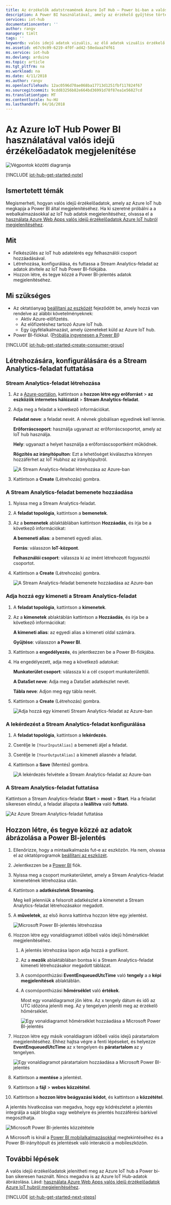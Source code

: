 ```yaml
---
title: Az érzékelők adatstreamének Azure IoT Hub – Power bi-ban a valós idejű adatok vizuális |} Microsoft Docs
description: A Power BI használatával, amely az érzékelő gyűjtése történik, és az Azure IoT hub küldött hőmérséklet és a páratartalom adatainak megjelenítése.
services: iot-hub
documentationcenter: ''
author: rangv
manager: timlt
tags: ''
keywords: valós idejű adatok vizuális, az élő adatok vizuális érzékelő adatábrázolási
ms.assetid: e67c9c09-6219-4f0f-ad42-58edaaa74f61
ms.service: iot-hub
ms.devlang: arduino
ms.topic: article
ms.tgt_pltfrm: na
ms.workload: na
ms.date: 4/11/2018
ms.author: rangv
ms.openlocfilehash: 12ac0596d70ae068ba17713d1251fbf117824f67
ms.sourcegitcommit: 9cdd83256b82e664bd36991d78f87ea1e56827cd
ms.translationtype: MT
ms.contentlocale: hu-HU
ms.lasthandoff: 04/16/2018
---
```

# <a name="visualize-real-time-sensor-data-from-azure-iot-hub-using-power-bi"></a>Az Azure IoT Hub Power BI használatával valós idejű érzékelőadatok megjelenítése

![Végpontok közötti diagramja](media/iot-hub-get-started-e2e-diagram/4.png)


[!INCLUDE [iot-hub-get-started-note](../../includes/iot-hub-get-started-note.md)]

## <a name="what-you-learn"></a>Ismertetett témák

Megismerheti, hogyan valós idejű érzékelőadatok, amely az Azure IoT hub megkapja a Power BI által megjelenítéséhez. Ha ki szeretné próbálni a a webalkalmazásokkal az IoT hub adatok megjelenítéséhez, olvassa el a [használata Azure Web Apps valós idejű érzékelőadatok Azure IoT hubról megjelenítéséhez](iot-hub-live-data-visualization-in-web-apps.md).

## <a name="what-you-do"></a>Mit

- Felkészülés az IoT hub adatelérés egy felhasználói csoport hozzáadásával.
- Létrehozása, konfigurálása, és futtassa a Stream Analytics-feladat az adatok átvitele az IoT hub Power BI-fiókjába.
- Hozzon létre, és tegye közzé a Power BI-jelentés adatok megjelenítéséhez.

## <a name="what-you-need"></a>Mi szükséges

- Az oktatóanyag [beállítani az eszközét](iot-hub-raspberry-pi-kit-node-get-started.md) fejeződött be, amely hozzá van rendelve az alábbi követelményeknek:
  - Aktív Azure-előfizetés.
  - Az előfizetéshez tartozó Azure IoT hub.
  - Egy ügyfélalkalmazást, amely üzeneteket küld az Azure IoT hub.
- Power BI-fiókkal. ([Próbálja ingyenesen a Power BI](https://powerbi.microsoft.com/))

[!INCLUDE [iot-hub-get-started-create-consumer-group](../../includes/iot-hub-get-started-create-consumer-group.md)]

## <a name="create-configure-and-run-a-stream-analytics-job"></a>Létrehozására, konfigurálására és a Stream Analytics-feladat futtatása

### <a name="create-a-stream-analytics-job"></a>Stream Analytics-feladat létrehozása

1. Az a [Azure-portálon](https://portal.azure.com), kattintson a **hozzon létre egy erőforrást** > **az eszközök internetes hálózatát** > **Stream Analytics-feladat**.
1. Adja meg a feladat a következő információkat.

   **Feladat neve**: a feladat nevét. A névnek globálisan egyedinek kell lennie.

   **Erőforráscsoport**: használja ugyanazt az erőforráscsoportot, amely az IoT hub használja.

   **Hely**: ugyanazt a helyet használja a erőforráscsoportként működnek.

   **Rögzítés az irányítópulton**: Ezt a lehetőséget kiválasztva könnyen hozzáférhet az IoT Hubhoz az irányítópultról.

   ![A Stream Analytics-feladat létrehozása az Azure-ban](media/iot-hub-live-data-visualization-in-power-bi/2_create-stream-analytics-job-azure.png)

1. Kattintson a **Create** (Létrehozás) gombra.

### <a name="add-an-input-to-the-stream-analytics-job"></a>A Stream Analytics-feladat bemenete hozzáadása

1. Nyissa meg a Stream Analytics-feladat.
1. A **feladat topológia**, kattintson a **bemenetek**.
1. Az a **bemenetek** ablaktáblában kattintson **Hozzáadás**, és írja be a következő információkat:

   **A bemeneti alias**: a bemeneti egyedi alias.

   **Forrás**: válasszon **IoT-központ**.

   **Felhasználói csoport**: válassza ki az imént létrehozott fogyasztói csoportot.
1. Kattintson a **Create** (Létrehozás) gombra.

   ![A Stream Analytics-feladat bemenete hozzáadása az Azure-ban](media/iot-hub-live-data-visualization-in-power-bi/3_add-input-to-stream-analytics-job-azure.png)

### <a name="add-an-output-to-the-stream-analytics-job"></a>Adja hozzá egy kimeneti a Stream Analytics-feladat

1. A **feladat topológia**, kattintson a **kimenetek**.
1. Az a **kimenetek** ablaktáblán kattintson a **Hozzáadás**, és írja be a következő információkat:

   **A kimeneti alias**: az egyedi alias a kimeneti oldal számára.

   **Gyűjtése**: válasszon **a Power BI**.
1. Kattintson a **engedélyezés**, és jelentkezzen be a Power BI-fiókjába.
1. Ha engedélyezett, adja meg a következő adatokat:

   **Munkaterület csoport**: válassza ki a cél csoport munkaterülettől.

   **A DataSet neve**: Adja meg a DataSet adatkészlet nevét.

   **Tábla neve**: Adjon meg egy tábla nevét.
1. Kattintson a **Create** (Létrehozás) gombra.

   ![Adja hozzá egy kimeneti Stream Analytics-feladat az Azure-ban](media/iot-hub-live-data-visualization-in-power-bi/4_add-output-to-stream-analytics-job-azure.png)

### <a name="configure-the-query-of-the-stream-analytics-job"></a>A lekérdezést a Stream Analytics-feladat konfigurálása

1. A **feladat topológia**, kattintson a **lekérdezés**.
1. Cserélje le `[YourInputAlias]` a bemeneti áljel a feladat.
1. Cserélje le `[YourOutputAlias]` a kimeneti aliasnév a feladat.
1. Kattintson a **Save** (Mentés) gombra.

   ![A lekérdezés felvétele a Stream Analytics-feladat az Azure-ban](media/iot-hub-live-data-visualization-in-power-bi/5_add-query-stream-analytics-job-azure.png)

### <a name="run-the-stream-analytics-job"></a>A Stream Analytics-feladat futtatása

Kattintson a Stream Analytics-feladat **Start** > **most** > **Start**. Ha a feladat sikeresen elindul, a feladat állapota a **leállítva** való **futtató**.

![Az Azure Stream Analytics-feladat futtatása](media/iot-hub-live-data-visualization-in-power-bi/6_run-stream-analytics-job-azure.png)

## <a name="create-and-publish-a-power-bi-report-to-visualize-the-data"></a>Hozzon létre, és tegye közzé az adatok ábrázolása a Power BI-jelentés

1. Ellenőrizze, hogy a mintaalkalmazás fut-e az eszközön. Ha nem, olvassa el az oktatóprogramok [beállítani az eszközét](https://docs.microsoft.com/azure/iot-hub/iot-hub-raspberry-pi-kit-node-get-started).
1. Jelentkezzen be a [Power BI](https://powerbi.microsoft.com/en-us/) fiók.
1. Nyissa meg a csoport munkaterületet, amely a Stream Analytics-feladat kimenetének létrehozása után.
1. Kattintson a **adatkészletek Streaming**.

   Meg kell jelenniük a felsorolt adatkészlet a kimenetet a Stream Analytics-feladat létrehozásakor megadott.
1. A **műveletek**, az első ikonra kattintva hozzon létre egy jelentést.

   ![Microsoft Power BI-jelentés létrehozása](media/iot-hub-live-data-visualization-in-power-bi/7_create-power-bi-report-microsoft.png)

1. Hozzon létre egy vonaldiagramot időbeli valós idejű hőmérséklet megjelenítéséhez.
   1. A jelentés létrehozása lapon adja hozzá a grafikont.
   1. Az a **mezők** ablaktáblában bontsa ki a Stream Analytics-feladat kimeneti létrehozásakor megadott táblázat.
   1. A csomóponthúzási **EventEnqueuedUtcTime** való **tengely** a a **képi megjelenítések** ablaktáblán.
   1. A csomóponthúzási **hőmérséklet** való **értékek**.

      Most egy vonaldiagramot jön létre. Az x tengely dátum és idő az UTC időzóna jeleníti meg. Az y tengelyen jeleníti meg az érzékelő hőmérséklet.

      ![Egy vonaldiagramot hőmérséklet hozzáadása a Microsoft Power BI-jelentés](media/iot-hub-live-data-visualization-in-power-bi/8_add-line-chart-for-temperature-to-power-bi-report-microsoft.png)

1. Hozzon létre egy másik vonaldiagram időbeli valós idejű páratartalom megjelenítéséhez. Ehhez hajtsa végre a fenti lépéseket, és helyezze **EventEnqueuedUtcTime** az x tengelyen és **páratartalom** az y tengelyen.

   ![Egy vonaldiagramot páratartalom hozzáadása a Microsoft Power BI-jelentés](media/iot-hub-live-data-visualization-in-power-bi/9_add-line-chart-for-humidity-to-power-bi-report-microsoft.png)

1. Kattintson a **mentése** a jelentést.
1. Kattintson a **fájl** > **webes közzététel**.
1. Kattintson a **hozzon létre beágyazási kódot**, és kattintson a **közzététel**.

A jelentés hivatkozása van megadva, hogy egy kódrészletet a jelentés integrálja a saját blogba vagy webhelyre és jelentés hozzáférési bárkivel megoszthatja.

![Microsoft Power BI-jelentés közzététele](media/iot-hub-live-data-visualization-in-power-bi/10_publish-power-bi-report-microsoft.png)

A Microsoft is kínál a [Power BI mobilalkalmazásokkal](https://powerbi.microsoft.com/en-us/documentation/powerbi-power-bi-apps-for-mobile-devices/) megtekintéséhez és a Power BI-irányítópult és jelentések való interakció a mobileszközön.

## <a name="next-steps"></a>További lépések

A valós idejű érzékelőadatok jelenítheti meg az Azure IoT hub a Power bi-ban sikeresen használt.
Nincs megadva is az Azure IoT Hub-adatok ábrázolása. Lásd: [használata Azure Web Apps valós idejű érzékelőadatok Azure IoT hubról megjelenítéséhez](iot-hub-live-data-visualization-in-web-apps.md).

[!INCLUDE [iot-hub-get-started-next-steps](../../includes/iot-hub-get-started-next-steps.md)]
